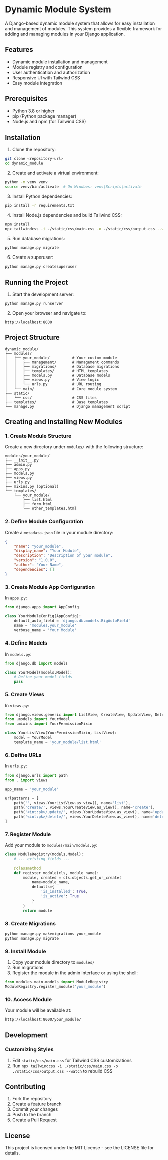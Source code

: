 # Dynamic Module System

A Django-based dynamic module system that allows for easy installation and management of modules. This system provides a flexible framework for adding and managing modules in your Django application.

## Features

- Dynamic module installation and management
- Module registry and configuration
- User authentication and authorization
- Responsive UI with Tailwind CSS
- Easy module integration

## Prerequisites

- Python 3.8 or higher
- pip (Python package manager)
- Node.js and npm (for Tailwind CSS)

## Installation

1. Clone the repository:
```bash
git clone <repository-url>
cd dynamic_module
```

2. Create and activate a virtual environment:
```bash
python -m venv venv
source venv/bin/activate  # On Windows: venv\Scripts\activate
```

3. Install Python dependencies:
```bash
pip install -r requirements.txt
```

4. Install Node.js dependencies and build Tailwind CSS:
```bash
npm install
npx tailwindcss -i ./static/css/main.css -o ./static/css/output.css --watch
```

5. Run database migrations:
```bash
python manage.py migrate
```

6. Create a superuser:
```bash
python manage.py createsuperuser
```

## Running the Project

1. Start the development server:
```bash
python manage.py runserver
```

2. Open your browser and navigate to:
```
http://localhost:8000
```

## Project Structure

```
dynamic_module/
├── modules/
│   ├── your_module/          # Your custom module
│   │   ├── management/       # Management commands
│   │   ├── migrations/       # Database migrations
│   │   ├── templates/        # HTML templates
│   │   ├── models.py         # Database models
│   │   ├── views.py          # View logic
│   │   └── urls.py           # URL routing
│   └── main/                 # Core module system
├── static/
│   └── css/                  # CSS files
├── templates/                # Base templates
└── manage.py                 # Django management script
```

## Creating and Installing New Modules

### 1. Create Module Structure

Create a new directory under `modules/` with the following structure:
```
modules/your_module/
├── __init__.py
├── admin.py
├── apps.py
├── models.py
├── views.py
├── urls.py
├── mixins.py (optional)
└── templates/
    └── your_module/
        ├── list.html
        ├── form.html
        └── other_templates.html
```

### 2. Define Module Configuration

Create a `metadata.json` file in your module directory:
```json
{
    "name": "your_module",
    "display_name": "Your Module",
    "description": "Description of your module",
    "version": "1.0.0",
    "author": "Your Name",
    "dependencies": []
}
```

### 3. Create Module App Configuration

In `apps.py`:
```python
from django.apps import AppConfig

class YourModuleConfig(AppConfig):
    default_auto_field = 'django.db.models.BigAutoField'
    name = 'modules.your_module'
    verbose_name = 'Your Module'
```

### 4. Define Models

In `models.py`:
```python
from django.db import models

class YourModel(models.Model):
    # Define your model fields
    pass
```

### 5. Create Views

In `views.py`:
```python
from django.views.generic import ListView, CreateView, UpdateView, DeleteView
from .models import YourModel
from .mixins import YourPermissionMixin

class YourListView(YourPermissionMixin, ListView):
    model = YourModel
    template_name = 'your_module/list.html'
```

### 6. Define URLs

In `urls.py`:
```python
from django.urls import path
from . import views

app_name = 'your_module'

urlpatterns = [
    path('', views.YourListView.as_view(), name='list'),
    path('create/', views.YourCreateView.as_view(), name='create'),
    path('<int:pk>/update/', views.YourUpdateView.as_view(), name='update'),
    path('<int:pk>/delete/', views.YourDeleteView.as_view(), name='delete'),
]
```

### 7. Register Module

Add your module to `modules/main/models.py`:
```python
class ModuleRegistry(models.Model):
    # ... existing fields ...
    
    @classmethod
    def register_module(cls, module_name):
        module, created = cls.objects.get_or_create(
            name=module_name,
            defaults={
                'is_installed': True,
                'is_active': True
            }
        )
        return module
```

### 8. Create Migrations

```bash
python manage.py makemigrations your_module
python manage.py migrate
```

### 9. Install Module

1. Copy your module directory to `modules/`
2. Run migrations
3. Register the module in the admin interface or using the shell:
```python
from modules.main.models import ModuleRegistry
ModuleRegistry.register_module('your_module')
```

### 10. Access Module

Your module will be available at:
```
http://localhost:8000/your_module/
```

## Development

### Customizing Styles

1. Edit `static/css/main.css` for Tailwind CSS customizations
2. Run `npx tailwindcss -i ./static/css/main.css -o ./static/css/output.css --watch` to rebuild CSS

## Contributing

1. Fork the repository
2. Create a feature branch
3. Commit your changes
4. Push to the branch
5. Create a Pull Request

## License

This project is licensed under the MIT License - see the LICENSE file for details. 